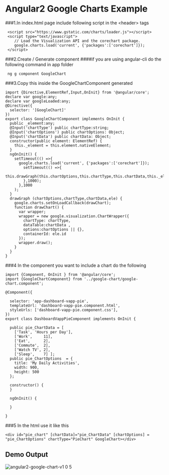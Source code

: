 Angular2 Google Charts Example
=========

###1.In index.html page include following script in the &lt;header&gt; tags

     <script src="https://www.gstatic.com/charts/loader.js"></script>
     <script type="text/javascript">
        // Load the Visualization API and the corechart package.
        google.charts.load('current', {'packages':['corechart']});
     </script>
     
###2.Create / Generate component
####if you are using angular-cli do the following command in app folder

     ng g component GoogleChart
     
###3.Copy this inside the GoogleChartComponent generated

    import {Directive,ElementRef,Input,OnInit} from '@angular/core';
    declare var google:any;
    declare var googleLoaded:any;
    @Directive({
      selector: '[GoogleChart]'
    })
    export class GoogleChartComponent implements OnInit {
      public _element:any;
      @Input('chartType') public chartType:string;
      @Input('chartOptions') public chartOptions: Object;
      @Input('chartData') public chartData: Object;
      constructor(public element: ElementRef) {
        this._element = this.element.nativeElement;
      }
      ngOnInit() {
        setTimeout(() =>{
          google.charts.load('current', {'packages':['corechart']});
            setTimeout(() =>{
              this.drawGraph(this.chartOptions,this.chartType,this.chartData,this._element)
            },1000);
          },1000
        );
      }
      drawGraph (chartOptions,chartType,chartData,ele) {
        google.charts.setOnLoadCallback(drawChart);
        function drawChart() {
          var wrapper;
          wrapper = new google.visualization.ChartWrapper({
            chartType: chartType,
            dataTable:chartData ,
            options:chartOptions || {},
            containerId: ele.id
          });
          wrapper.draw();
        }
      }
    }
    
###4 In the component you want to include a chart do the following

    import {Component, OnInit } from '@angular/core';
    import {GoogleChartComponent} from '../google-chart/google-chart.component';
    
    @Component({
    
      selector: 'app-dashboard-vapp-pie',
      templateUrl: 'dashboard-vapp-pie.component.html',
      styleUrls: ['dashboard-vapp-pie.component.css'],
    })
    export class DashboardVappPieComponent implements OnInit {
    
      public pie_ChartData = [
        ['Task', 'Hours per Day'],
        ['Work',     11],
        ['Eat',      2],
        ['Commute',  2],
        ['Watch TV', 2],
        ['Sleep',    7] ];
      public pie_ChartOptions  = {
        title: 'My Daily Activities',
        width: 900,
        height: 500
      };
    
      constructor() {
      }
    
      ngOnInit() {
    
      }
    
    }
    
###5 In the html use it like this

    <div id="pie_chart" [chartData]="pie_ChartData" [chartOptions] = "pie_ChartOptions" chartType="PieChart" GoogleChart></div>

## Demo Output

  ![angular2-google-chart-v1 0 5](https://cloud.githubusercontent.com/assets/11042288/16228824/f30a4436-37d6-11e6-8d05-bdc8bc090fcc.png)
